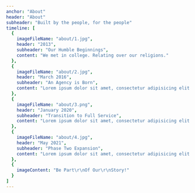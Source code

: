 ```yaml
---
anchor: "About"
header: "About"
subheader: "Built by the people, for the people"
timeline: [
  {
    imageFileName: "about/1.jpg",
    header: "2013",
    subheader: "Our Humble Beginnings",
    content: "We met in college. Relating over our religions."
  },
  {
    imageFileName: "about/2.jpg",
    header: "March 2016",
    subheader: "An Agency is Born",
    content: "Lorem ipsum dolor sit amet, consectetur adipisicing elit. Minima maxime quam architecto quo inventore harum ex magni, dicta impedit."
  },
  {
    imageFileName: "about/3.png",
    header: "January 2020",
    subheader: "Transition to Full Service",
    content: "Lorem ipsum dolor sit amet, consectetur adipisicing elit. Minima maxime quam architecto quo inventore harum ex magni, dicta impedit."
  },
  {
    imageFileName: "about/4.jpg",
    header: "May 2021",
    subheader: "Phase Two Expansion",
    content: "Lorem ipsum dolor sit amet, consectetur adipisicing elit. Minima maxime quam architecto quo inventore harum ex magni, dicta impedit."
  },
  {
    imageContent: "Be Part\r\nOf Our\r\nStory!"
  }
]
---
```

